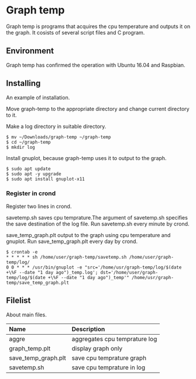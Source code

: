 # Graph temp

Graph temp is programs that acquires the cpu temperature and outputs it on the graph. It cosists of several script files and C program.

## Environment

Graph temp has confirmed the operation with Ubuntu 16.04 and Raspbian.

## Installing

An example of installation.

Move graph-temp to the appropriate directory and change current directory to it.

Make a log directory in suitable directory.
```
$ mv ~/Downloads/graph-temp ~/graph-temp
$ cd ~/graph-temp
$ mkdir log
```

Install gnuplot, because graph-temp uses it to output to the graph.

```
$ sudo apt update
$ sudo apt -y upgrade
$ sudo apt install gnuplot-x11
```
### Register in crond

Register two lines in crond.

savetemp.sh saves cpu temprature.The argument of savetemp.sh specifies the save destination of the log file. Run savetemp.sh every minute by crond.

save_temp_graph.plt output to the graph using cpu temperature and gnuplot. Run save_temp_graph.plt every day by crond.

```
$ crontab -e
* * * * * sh /home/user/graph-temp/savetemp.sh /home/user/graph-temp/log/
0 0 * * * /usr/bin/gnuplot -e "src='/home/usr/graph-temp/log/$(date +\%F --date "1 day ago")_temp.log'; dst='/home/user/graph-temp/log/$(date +\%F --date "1 day ago")_temp'" /home/usr/graph-temp/save_temp_graph.plt
```

## Filelist

About main files.

| Name | Description |
|:-----|:------------|
| aggre | aggregates cpu temprature log |
| graph_temp.plt | display graph only |
| save_temp_graph.plt | save cpu temprature graph |
| savetemp.sh | save cpu temprature in log |
